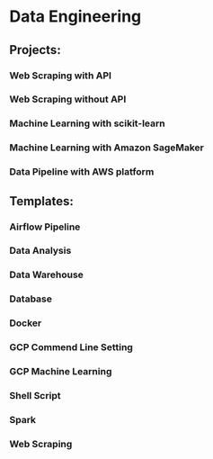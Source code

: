 # Data Engineering
## Projects: 
### Web Scraping with API
### Web Scraping without API
### Machine Learning with scikit-learn
### Machine Learning with Amazon SageMaker
### Data Pipeline with AWS platform
## Templates:
### Airflow Pipeline
### Data Analysis
### Data Warehouse
### Database
### Docker
### GCP Commend Line Setting
### GCP Machine Learning
### Shell Script
### Spark
### Web Scraping
